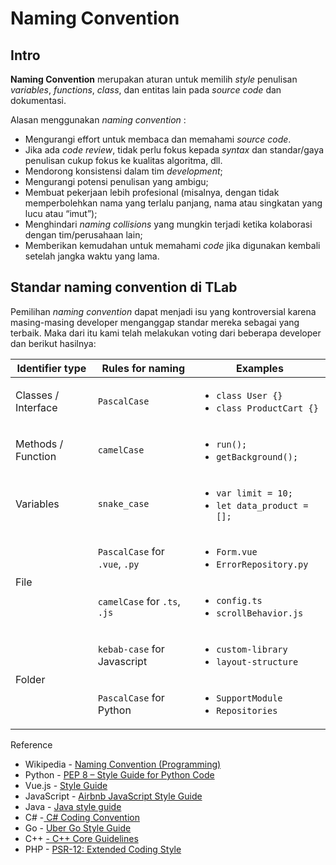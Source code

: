 # Naming Convention 

## Intro
**Naming Convention** merupakan aturan untuk memilih *style* penulisan *variables*, *functions*, *class*, dan entitas lain pada *source code* dan dokumentasi.

Alasan menggunakan *naming convention* :

* Mengurangi effort untuk membaca dan memahami *source code*.
* Jika ada *code review*, tidak perlu fokus kepada *syntax* dan standar/gaya penulisan cukup fokus ke kualitas algoritma, dll.
* Mendorong konsistensi dalam tim *development*;
* Mengurangi potensi penulisan yang ambigu;
* Membuat pekerjaan lebih profesional (misalnya, dengan tidak memperbolehkan nama yang terlalu panjang, nama atau singkatan yang lucu atau “imut”);
* Menghindari *naming collisions* yang mungkin terjadi ketika kolaborasi dengan tim/perusahaan lain;
* Memberikan kemudahan untuk memahami *code* jika digunakan kembali setelah jangka waktu yang lama.

## Standar naming convention di TLab

Pemilihan *naming convention* dapat menjadi isu yang kontroversial karena masing-masing developer menganggap standar mereka sebagai yang terbaik. Maka dari itu kami telah melakukan voting dari beberapa developer dan berikut hasilnya:

<table>
	<thead>
		<tr>
			<th>Identifier type</th>
			<th>Rules for naming</th>
			<th>Examples</th>
		</tr>
	</thead>
	<tbody>
		<tr>
			<td>Classes / Interface</td>
			<td><code>PascalCase</code></td>
			<td>
				<ul>
					<li><code>class User {}</code></li>
					<li><code>class ProductCart {}</code></li>
				</ul>
			</td>
		</tr>
		<tr>
			<td>Methods / Function</td>
			<td><code>camelCase</code></td>
			<td>
				<ul>
					<li><code>run();</code></li>
					<li><code>getBackground();</code></li>
				</ul>
			</td>
		</tr>
		<tr>
			<td>Variables</td>
			<td><code>snake_case</code></td>
			<td>
				<ul>
					<li><code>var limit = 10;</code></li>
					<li><code>let data_product = [];</code></li>
				</ul>
			</td>
		</tr>
		<tr>
			<td rowspan="2">File</td>
			<td><code>PascalCase</code> for <code>.vue</code>, <code>.py</code></td>
			<td>
				<ul>
					<li><code>Form.vue</code></li>
					<li><code>ErrorRepository.py</code></li>
				</ul>
			</td>
		</tr>
		<tr>
			<td><code>camelCase</code> for <code>.ts</code>, <code>.js</code></td>
			<td>
				<ul>
					<li><code>config.ts</code></li>
					<li><code>scrollBehavior.js</code></li>
				</ul>
			</td>
		</tr>
		<tr>
			<td rowspan="2">Folder</td>
			<td><code>kebab-case</code> for Javascript</td>
			<td>
				<ul>
					<li><code>custom-library</code></li>
					<li><code>layout-structure</code></li>
				</ul>
			</td>
		</tr>
		<tr>
			<td><code>PascalCase</code> for Python</td>
			<td>
				<ul>
					<li><code>SupportModule</code></li>
					<li><code>Repositories</code></li>
				</ul>
			</td>
		</tr>
	</tbody>
</table>

Reference
* Wikipedia - [Naming Convention (Programming)](https://en.wikipedia.org/wiki/Naming_convention_(programming))
* Python - [PEP 8 – Style Guide for Python Code](https://peps.python.org/pep-0008/)
* Vue.js - [Style Guide](https://vuejs.org/style-guide/)
* JavaScript - [Airbnb JavaScript Style Guide](https://github.com/airbnb/javascript)
* Java - [Java style guide](https://www.cs.cornell.edu/courses/JavaAndDS/JavaStyle.html)
* C# -[ C# Coding Convention](https://docs.microsoft.com/en-us/dotnet/csharp/fundamentals/coding-style/coding-conventions)
* Go - [Uber Go Style Guide](https://github.com/uber-go/guide/blob/master/style.md)
* C++ [- C++ Core Guidelines](https://isocpp.github.io/CppCoreGuidelines/CppCoreGuidelines)
* PHP - [PSR-12: Extended Coding Style](https://www.php-fig.org/psr/psr-12/)